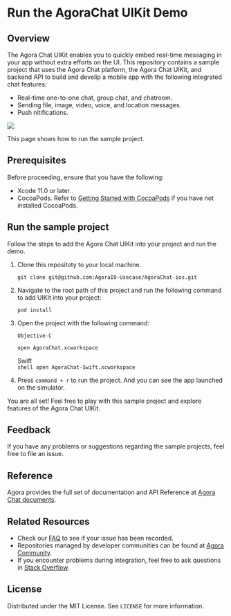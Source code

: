 
# Run the AgoraChat UIKit Demo 

## Overview

The Agora Chat UIKit enables you to quickly embed real-time messaging in your app without extra efforts on the UI. This repository contains a sample project that uses the Agora Chat platform, the Agora Chat UIKit, and backend API to build and develip a mobile app with the following integrated chat features:

- Real-time one-to-one chat, group chat, and chatroom.
- Sending file, image, video, voice, and location messages.
- Push nitifications.

![](chat_uikit_app.png)

This page shows how to run the sample project.

## Prerequisites

Before proceeding, ensure that you have the following:

- Xcode 11.0 or later.
- CocoaPods. Refer to [Getting Started with CocoaPods](https://guides.cocoapods.org/using/getting-started.html#getting-started) if you have not installed CocoaPods.

## Run the sample project

Follow the steps to add the Agora Chat UIKit into your project and run the demo.

1. Clone this repositoty to your local machine.

   ```shell
   git clone git@github.com:AgoraIO-Usecase/AgoraChat-ios.git
   ```

2. Navigate to the root path of this project and run the following command to add UIKit into your project:

   ```shell
   pod install
   ```

3. Open the project with the following command:

       Objective-C  
    ```shell
    open AgoraChat.xcworkspace
    ```
    Swift  
       ```shell
       open AgoraChat-Swift.xcworkspace
       ```

4. Press `command + r` to run the project. And you can see the app launched on the simulator.

You are all set! Feel free to play with this sample project and explore features of the Agora Chat UIKit.

## Feedback

If you have any problems or suggestions regarding the sample projects, feel free to file an issue.

## Reference

Agora provides the full set of documentation and API Reference at [Agora Chat documents](https://docs.agora.io/en/agora-chat/get-started/get-started-sdk?platform=ios).

## Related Resources

- Check our [FAQ](https://docs.agora.io/en/faq) to see if your issue has been recorded.
- Repositories managed by developer communities can be found at [Agora Community](https://github.com/AgoraIO-Community).
- If you encounter problems during integration, feel free to ask questions in [Stack Overflow](https://stackoverflow.com/questions/tagged/agora.io).

## License

Distributed under the MIT License. See `LICENSE` for more information.


